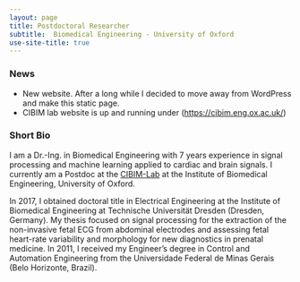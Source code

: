 ```yaml
---
layout: page
title: Postdoctoral Researcher
subtitle:  Biomedical Engineering - University of Oxford
use-site-title: true 
---
```


### News

- New website. After a long while I decided to move away from WordPress and make this static page.
- CIBIM lab website is up and running under (https://cibim.eng.ox.ac.uk/)

### Short Bio

I am a Dr.-Ing. in Biomedical Engineering with 7 years experience in signal processing and machine learning applied to cardiac and brain signals. I currently am a Postdoc at the [CIBIM-Lab](https://cibim.eng.ox.ac.uk/) at the Institute of Biomedical Engineering, University of Oxford. 

In 2017, I obtained doctoral title in Electrical Engineering at the Institute of Biomedical Engineering at Technische Universität Dresden (Dresden, Germany). My thesis focused on signal processing for the extraction of the non-invasive fetal ECG from abdominal electrodes and assessing fetal heart-rate variability and morphology for new diagnostics in prenatal medicine. In 2011, I received my Engineer’s degree in Control and Automation Engineering from the Universidade Federal de Minas Gerais (Belo Horizonte, Brazil). 

